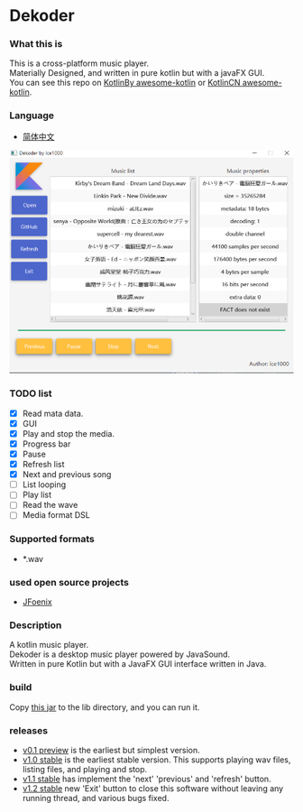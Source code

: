 # Dekoder

### What this is
This is a cross-platform music player.<br/>
Materially Designed, and written in pure kotlin but with a javaFX GUI.<br/>
You can see this repo on [KotlinBy awesome-kotlin](https://github.com/KotlinBy/awesome-kotlin)
or [KotlinCN awesome-kotlin](https://github.com/KotlinCN/awesome-kotlin).


### Language
+ [简体中文](./README-ZH.md)

![0](./art/04.PNG)

### TODO list
+ [X] Read mata data.
+ [X] GUI
+ [X] Play and stop the media.
+ [X] Progress bar
+ [X] Pause
+ [X] Refresh list
+ [X] Next and previous song
+ [ ] List looping
+ [ ] Play list
+ [ ] Read the wave
+ [ ] Media format DSL

### Supported formats
+ *.wav

### used open source projects
+ [JFoenix](https://github.com/jfoenixadmin/JFoenix)

### Description
A kotlin music player.<br/>
Dekoder is a desktop music player powered by JavaSound.<br/>
Written in pure Kotlin but with a JavaFX GUI interface written in Java.<br/>

### build
Copy [this jar](out/artifacts/dekoder/dekoder.jar) to the lib directory, and you can run it.

### releases
+ [v0.1 preview](https://github.com/ice1000/Dekoder/releases/tag/v0.1) 
is the earliest but simplest version.
+ [v1.0 stable](https://github.com/ice1000/Dekoder/releases/tag/v1.0) 
is the earliest stable version. This supports playing wav files, listing files, and playing and stop.
+ [v1.1 stable](https://github.com/ice1000/Dekoder/releases/tag/v1.1) 
has implement the 'next' 'previous' and 'refresh' button.
+ [v1.2 stable](https://github.com/ice1000/Dekoder/releases/tag/v1.2) 
new 'Exit' button to close this software without leaving any running thread, and various bugs fixed.
